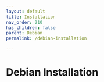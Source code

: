 ```yaml
---
layout: default
title: Installation
nav_order: 210
has_children: false
parent: Debian
permalink: /debian-installation

---
```


# Debian Installation

